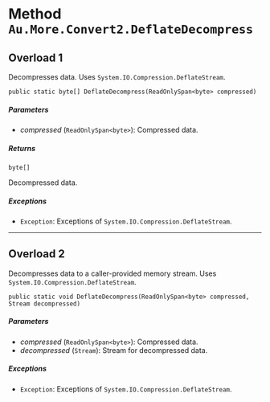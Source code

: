 # Method `Au.More.Convert2.DeflateDecompress`

## Overload 1

Decompresses data. Uses `System.IO.Compression.DeflateStream`.

```
public static byte[] DeflateDecompress(ReadOnlySpan<byte> compressed)
```

##### Parameters

- *compressed*  (`ReadOnlySpan<byte>`):
    Compressed data.

##### Returns

`byte[]`

Decompressed data.

##### Exceptions

- `Exception`:
    Exceptions of `System.IO.Compression.DeflateStream`.

* * *

## Overload 2

Decompresses data to a caller-provided memory stream. Uses `System.IO.Compression.DeflateStream`.

```
public static void DeflateDecompress(ReadOnlySpan<byte> compressed, Stream decompressed)
```

##### Parameters

- *compressed*  (`ReadOnlySpan<byte>`):
    Compressed data.
- *decompressed*  (`Stream`):
    Stream for decompressed data.

##### Exceptions

- `Exception`:
    Exceptions of `System.IO.Compression.DeflateStream`.